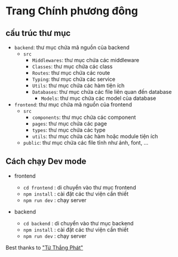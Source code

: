 # Trang Chính phương đông

## cấu trúc thư mục

- `backend`: thư mục chứa mã nguồn của backend
     - `src`
        - `Middlewares`: thư mục chứa các middleware
        - `Classes`: thư mục chứa các class
        - `Routes`: thư mục chứa các route
        - `Typing`: thư mục chứa các service
        - `Utils`: thư mục chứa các hàm tiện ích
        - `Databases`: thư mục chứa các file liên quan đến database
            - `Models`: thư mục chứa các model của database
- `frontend`: thư mục chứa mã nguồn của frontend
    - `src`
        - `components`: thư mục chứa các component
        - `pages`: thư mục chứa các page
        - `types`: thư mục chứa các type
        - `utils`: thư mục chứa các hàm hoặc module tiện ích
    - `public`: thư mục chứa các file tĩnh như ảnh, font, ...

## Cách chạy Dev mode

- frontend
    - `cd frontend` : di chuyển vào thư mục frontend
    - `npm install` : cài đặt các thư viện cần thiết
    - `npm run dev` : chạy server

- backend
    - `cd backend`  : di chuyển vào thư mục backend
    - `npm install` : cài đặt các thư viện cần thiết
    - `npm run dev` : chạy server

Best thanks to ["Từ Thắng Phát"](https://github.com/phatdev12)
